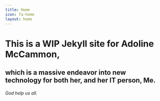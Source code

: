 ```yaml
---
title: Home
icon: fa-home
layout: home
---
```


# This is a WIP Jekyll site for Adoline McCammon,
## which is a massive endeavor into new technology for both her, and her IT person, Me.

###### God help us all.